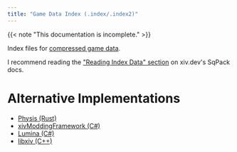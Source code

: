 ```yaml
---
title: "Game Data Index (.index/.index2)"
---
```


{{< note "This documentation is incomplete." >}}

Index files for [compressed game data](/format/sqpack-dat).

I recommend reading the ["Reading Index Data" section](https://xiv.dev/data-files/sqpack#reading-index-data) on xiv.dev's SqPack docs.

# Alternative Implementations

* [Physis (Rust)](https://git.sr.ht/~redstrate/physis/tree/main/item/src/index.rs)
* [xivModdingFramework (C#)](https://github.com/TexTools/xivModdingFramework/blob/master/xivModdingFramework/SqPack/FileTypes/Index.cs)
* [Lumina (C#)](https://github.com/NotAdam/Lumina/blob/master/src/Lumina/Data/SqPackIndex.cs)
* [libxiv (C++)](https://git.sr.ht/~redstrate/libxiv/tree/main/item/src/indexparser.cpp)
